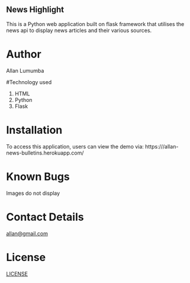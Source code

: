 ## News Highlight
This is a Python web application built on flask framework that utilises the news api to display news articles and their various sources.

# Author
Allan Lumumba

#Technology used
1. HTML
2. Python
3. Flask

# Installation
To access this application, users can view the demo via: https:///allan-news-bulletins.herokuapp.com/

# Known Bugs
Images do not display

# Contact Details
allan@gmail.com

# License
[LICENSE](LICENSE)
